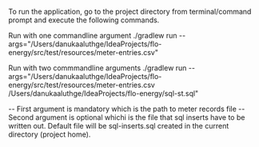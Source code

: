 To run the application, go to the project directory from terminal/command prompt and execute the following commands.

Run with one commandline argument
./gradlew run --args="/Users/danukaaluthge/IdeaProjects/flo-energy/src/test/resources/meter-entries.csv"

Run with two commmandline arguments
./gradlew run --args="/Users/danukaaluthge/IdeaProjects/flo-energy/src/test/resources/meter-entries.csv /Users/danukaaluthge/IdeaProjects/flo-energy/sql-st.sql"

-- First argument is mandatory which is the path to meter records file
-- Second argument is optional whichi is the file that sql inserts have to be written out. Default file will be sql-inserts.sql created in the current directory (project home).


